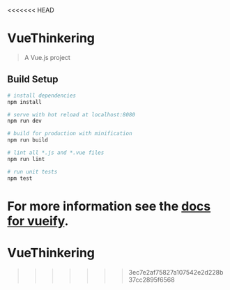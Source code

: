 <<<<<<< HEAD
# VueThinkering

> A Vue.js project

## Build Setup

``` bash
# install dependencies
npm install

# serve with hot reload at localhost:8080
npm run dev

# build for production with minification
npm run build

# lint all *.js and *.vue files
npm run lint

# run unit tests
npm test
```

For more information see the [docs for vueify](https://github.com/vuejs/vueify).
=======
# VueThinkering
>>>>>>> 3ec7e2af75827a107542e2d228b37cc2895f6568
